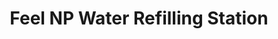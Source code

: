 ---
title: "Feel NP Water Refilling Station"
url: /imus/feel-np-water-refilling-station/
shop: water
---